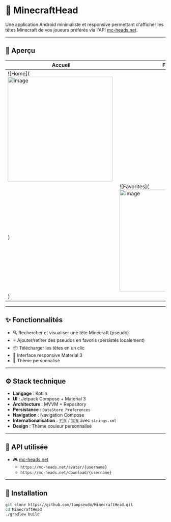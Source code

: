 # 🧱 MinecraftHead

Une application Android minimaliste et responsive permettant d'afficher les têtes Minecraft de vos joueurs préférés via l'API [mc-heads.net](https://mc-heads.net).

---

## 📱 Aperçu

| Accueil | Favoris |
|--------|--------|
| ![Home](<img width="329" alt="image" src="https://github.com/user-attachments/assets/483ba23f-89cc-42de-a246-aab8aac6db38" />
) | ![Favorites](<img width="320" alt="image" src="https://github.com/user-attachments/assets/2597e3da-7070-424c-972f-11db4f364712" />
) |

---

## ✨ Fonctionnalités

- 🔍 Rechercher et visualiser une tête Minecraft (pseudo)
- ⭐ Ajouter/retirer des pseudos en favoris (persistés localement)
- 📦 Télécharger les têtes en un clic
- 📱 Interface responsive Material 3
- 🌙 Thème personnalisé

---

## ⚙️ Stack technique

- **Langage** : Kotlin
- **UI** : Jetpack Compose + Material 3
- **Architecture** : MVVM + Repository
- **Persistance** : `DataStore Preferences`
- **Navigation** : Navigation Compose
- **Internationalisation** : 🇫🇷 / 🇬🇧 avec `strings.xml`
- **Design** : Thème couleur personnalisé

---

## 🔌 API utilisée

- 🎮 [mc-heads.net](https://mc-heads.net/)
    - `https://mc-heads.net/avatar/{username}`
    - `https://mc-heads.net/download/{username}`

---

## 🚀 Installation

```bash
git clone https://github.com/tonpseudo/MinecraftHead.git
cd MinecraftHead
./gradlew build
